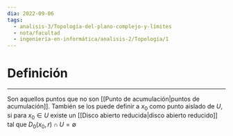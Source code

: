 ```yaml
---
dia: 2022-09-06
tags:
  - analisis-3/Topología-del-plano-complejo-y-límites
  - nota/facultad
  - ingeniería-en-informática/analisis-2/Topología/1
---
```

# Definición
---
Son aquellos puntos que no son [[Punto de acumulación|puntos de acumulación]]. También se los puede definir a $x_0$ como punto aislado de $U$, si para $x_0 \in U$ existe un [[Disco abierto reducida|disco abierto reducido]] tal que $D_0(x_0, r) \cap U = \emptyset$